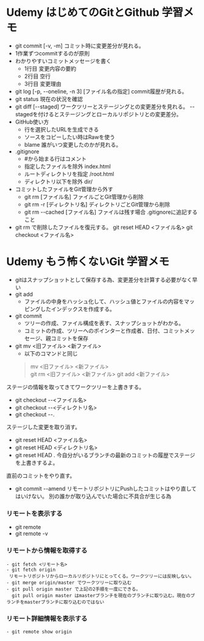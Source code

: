 # Udemy はじめてのGitとGithub 学習メモ

- git commit [-v, -m] 
    コミット時に変更差分が見れる。
- 1作業ずつcommitするのが原則
- わかりやすいコミットメッセージを書く
    - 1行目 変更内容の要約
    - 2行目 空行
    - 3行目 変更理由
- git log [-p, --oneline, -n 3] [ファイル名の指定]
    commit履歴が見れる。
- git status
    現在の状況を確認
- git diff [--staged] 
    ワークツリーとステージングとの変更差分を見れる。
    --stagedを付けるとステージングとローカルリポジトリとの変更差分。
- GitHub使い方
    - 行を選択したURLを生成できる
    - ソースをコピーしたい時はRawを使う
    - blame 誰がいつ変更したのかが見れる。
- .gitignore
    - #から始まる行はコメント
    - 指定したファイルを除外
        index.html
    - ルートディレクトリを指定
        /root.html
    - ディレクトリ以下を除外
        dir/
- コミットしたファイルをGit管理から外す
    - git rm [ファイル名]
        ファイルごとGit管理から削除
    - git rm -r [ディレクトリ名]
        ディレクトリごとGit管理から削除
    - git rm --cached [ファイル名]
        ファイルは残す場合
        .gitignoreに追記すること
- git rm で削除したファイルを復元する。
    git reset HEAD <ファイル名>
    git checkout <ファイル名>

# Udemy もう怖くないGit 学習メモ

- gitはスナップショットとして保存する為、変更差分を計算する必要がなく早い
- git add
    - ファイルの中身をハッシュ化して、ハッシュ値とファイルの内容をマッピングしたインデックスを作成する。
- git commit
    - ツリーの作成、ファイル構成を表す、スナップショットがわかる。
    - コミットの作成、ツリーへのポインターと作成者、日付、コミットメッセージ、親コミットを保存
- git mv <旧ファイル> <新ファイル>
    - 以下のコマンドと同じ
    > mv <旧ファイル> <新ファイル>   
    > git rm <旧ファイル> <新ファイル> 
    > git add <新ファイル>


ステージの情報を取ってきてワークツリーを上書きする。
- git checkout --<ファイル名>
- git checkout --<ディレクトリ名>
- git checkout --.

ステージした変更を取り消す。
- git reset HEAD <ファイル名>
- git reset HEAD <ディレクトリ名>
- git reset HEAD .
  今自分がいるブランチの最新のコミットの履歴でステージを上書きするよ。

直前のコミットをやり直す。
- git commit --amend
 リモートリポジトリにPushしたコミットはやり直してはいけない。
 別の誰かが取り込んでいた場合に不具合が生じる為
 
### リモートを表示する
- git remote
- git remote -v

### リモートから情報を取得する
    - git fetch <リモート名>
    - git fetch origin
     リモートリポジトリからローカルリポジトリにとってくる。ワークツリーには反映しない。
    - git merge origin/master でワークツリーに取り込む
    - git pull origin master で上記の2手順を一度にできる。
      git pull origin master はmasterブランチを現在のブランチに取り込む。現在のブランチをmasterブランチに取り込むのではない

### リモート詳細情報を表示する
    - git remote show origin
